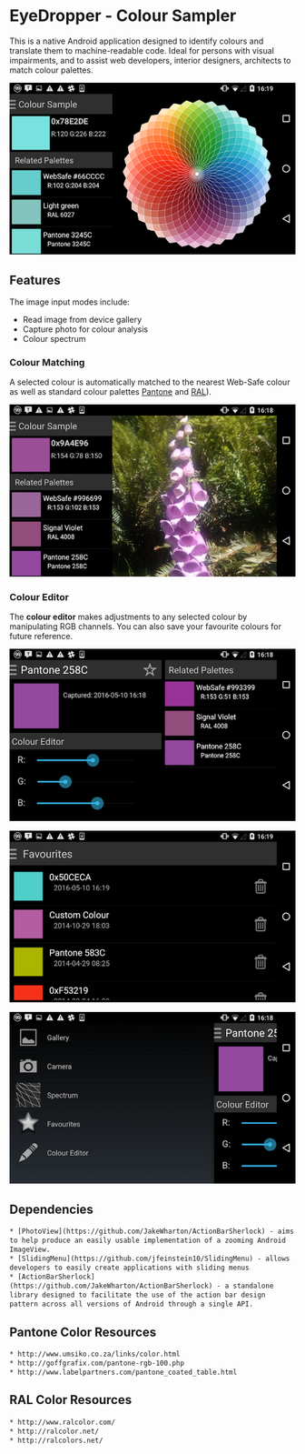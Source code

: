 # EyeDropper - Colour Sampler

This is a native Android application designed to identify colours and translate them to machine-readable code. Ideal for persons with visual impairments, and to assist web developers, interior designers, architects to match colour palettes.

![Colour Spectrum](screenshots/screenshot-spectrum.png)

## Features

The image input modes include:

* Read image from device gallery
* Capture photo for colour analysis
* Colour spectrum

### Colour Matching

A selected colour is automatically matched to the nearest Web-Safe colour as well as standard colour palettes [Pantone](https://en.wikipedia.org/wiki/Pantone) and [RAL](https://en.wikipedia.org/wiki/RAL_colour_standard)).

![Colour Sampling](screenshots/screenshot-photo-sample.png)

### Colour Editor

The **colour editor** makes adjustments to any selected colour by manipulating RGB channels. You can also save your favourite colours for future reference.

![Colour Editor](screenshots/screenshot-detail-editor.png)


![Favourite Colours](screenshots/screenshot-favourites.png)

![Menu](screenshots/screenshot-menu.png)

## Dependencies

    * [PhotoView](https://github.com/JakeWharton/ActionBarSherlock) - aims to help produce an easily usable implementation of a zooming Android ImageView.
    * [SlidingMenu](https://github.com/jfeinstein10/SlidingMenu) - allows developers to easily create applications with sliding menus
    * [ActionBarSherlock](https://github.com/JakeWharton/ActionBarSherlock) - a standalone library designed to facilitate the use of the action bar design pattern across all versions of Android through a single API.

## Pantone Color Resources

    * http://www.umsiko.co.za/links/color.html
    * http://goffgrafix.com/pantone-rgb-100.php
    * http://www.labelpartners.com/pantone_coated_table.html

## RAL Color Resources
    
    * http://www.ralcolor.com/
    * http://ralcolor.net/
    * http://ralcolors.net/


